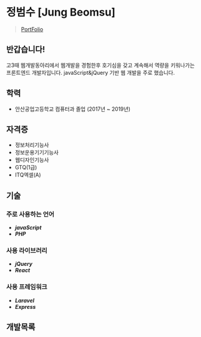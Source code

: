 # 정범수 [Jung Beomsu]
> [PortFolio]()
## 반갑습니다!
고3때 웹개발동아리에서 웹개발을 경험한후 호기심을 갖고 계속해서 역량을 키워나가는 프론트엔드 개발자입니다. 
javaScript&jQuery 기반 웹 개발을 주로 했습니다.

## 학력
- 안산공업고등학교 컴퓨터과 졸업 (2017년 ~ 2019년)

## 자격증
- 정보처리기능사
- 정보운용기기기능사
- 웹디자인기능사
- GTQ(1급)
- ITQ엑셀(A)

## 기술
  ### 주로 사용하는 언어
  - ***javaScript***
  - ***PHP***

  ### 사용 라이브러리
  - ***jQuery***
  - ***React***

  ### 사용 프레임워크
  - ***Laravel***
  - ***Express***
  
## 개발목록
